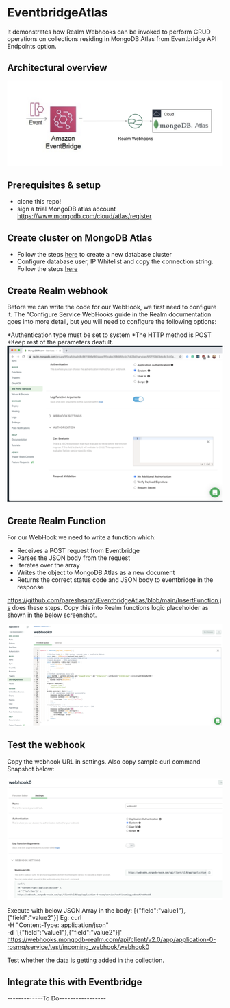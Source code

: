 # EventbridgeAtlas

It demonstrates how Realm Webhooks can be invoked to perform CRUD operations on collections residing in MongoDB Atlas from Eventbridge API Endpoints option. 

## Architectural overview
![Architecture](/images/Architecture1.png)


## Prerequisites & setup
- clone this repo!
- sign a trial MongoDB atlas account https://www.mongodb.com/cloud/atlas/register

## Create cluster on MongoDB Atlas
* Follow the steps [here](https://docs.atlas.mongodb.com/tutorial/create-new-cluster)  to create a new database cluster
* Configure database user, IP Whitelist and copy the connection string. Follow the steps [here](https://docs.atlas.mongodb.com/driver-connection)

## Create Realm webhook
Before we can write the code for our WebHook, we first need to configure it. The "Configure Service WebHooks guide in the Realm documentation goes into more detail, but you will need to configure the following options:

*Authentication type must be set to system
*The HTTP method is POST
*Keep rest of the parameters deafult.
![ConfigureWebhook](/images/RealmWebhook.png)

## Create Realm Function
For our WebHook we need to write a function which:

* Receives a POST request from Eventbridge
* Parses the JSON body from the request
* Iterates over the array
* Writes the object to MongoDB Atlas as a new document
* Returns the correct status code and JSON body to eventbridge in the response

https://github.com/pareshsaraf/EventbridgeAtlas/blob/main/InsertFunction.js does these steps. Copy this into Realm functions logic placeholder as shown in the below screenshot. 

![CreateFunction](/images/RealmFunction.png)

## Test the webhook

Copy the webhook URL in settings. Also copy sample curl command Snapshot below:

![WebhookURL](/images/WebhookURL.png)

Execute with below JSON Array in the body:
[{"field":"value1"},{"field":"value2"}]
Eg: 
curl \
-H "Content-Type: application/json" \
-d '[{"field":"value1"},{"field":"value2"}]' \
https://webhooks.mongodb-realm.com/api/client/v2.0/app/application-0-rosmq/service/test/incoming_webhook/webhook0

Test whether the data is getting added in the collection. 


## Integrate this with Eventbridge

-------------To Do-----------------





